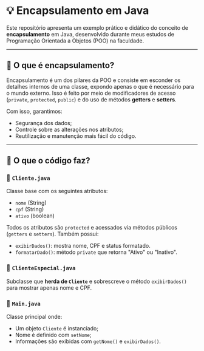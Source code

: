 # 💡 Encapsulamento em Java

Este repositório apresenta um exemplo prático e didático do conceito de **encapsulamento** em Java, desenvolvido durante meus estudos de Programação Orientada a Objetos (POO) na faculdade.

---

## 🔐 O que é encapsulamento?

Encapsulamento é um dos pilares da POO e consiste em esconder os detalhes internos de uma classe, expondo apenas o que é necessário para o mundo externo. Isso é feito por meio de modificadores de acesso (`private`, `protected`, `public`) e do uso de métodos **getters** e **setters**.

Com isso, garantimos:

- Segurança dos dados;
- Controle sobre as alterações nos atributos;
- Reutilização e manutenção mais fácil do código.

---

## 📌 O que o código faz?

### 🔸 `Cliente.java`

Classe base com os seguintes atributos:

- `nome` (String)
- `cpf` (String)
- `ativo` (boolean)

Todos os atributos são `protected` e acessados via métodos públicos (`getters` e `setters`). Também possui:

- `exibirDados()`: mostra nome, CPF e status formatado.
- `formatarDado()`: método `private` que retorna "Ativo" ou "Inativo".

### 🔸 `ClienteEspecial.java`

Subclasse que **herda de `Cliente`** e sobrescreve o método `exibirDados()` para mostrar apenas nome e CPF.

### 🔸 `Main.java`

Classe principal onde:

- Um objeto `Cliente` é instanciado;
- Nome é definido com `setNome`;
- Informações são exibidas com `getNome()` e `exibirDados()`.
